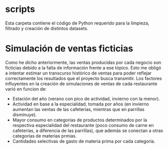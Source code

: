 # scripts

Esta carpeta contiene el código de Python requerido para la limpieza, filtrado y creación de distintos datasets.

# Simulación de ventas ficticias

Como he dicho anteriormente, las ventas producidas por cada negocio son ficticias debido a la falta de información frente a ese tópico. Esto me obligó a intentar estimar un transcurso histórico de ventas para poder reflejar correctamente los resultados que el proyecto busca transmitir. Los factores influyentes en la creación de simulaciones de ventas de cada restaurante varió en funcion de:
- Estación del año (verano con pico de actividad, invierno con la menor).
- Actividad en base a la especialidad, tomada por años (en invierno aumentan las ventas de las cafeterías, mientras que en parrillas disminuye).
- Mayor consumo en categorías de productos determinados por la respectiva especialidad del restaurante (poco consumo de carne en cafeterías, a diferencia de las parrillas), que además se conectan a otras categorías de materias prmias.
- Cantidades selectivas de gasto de materia prima por cada categoría.